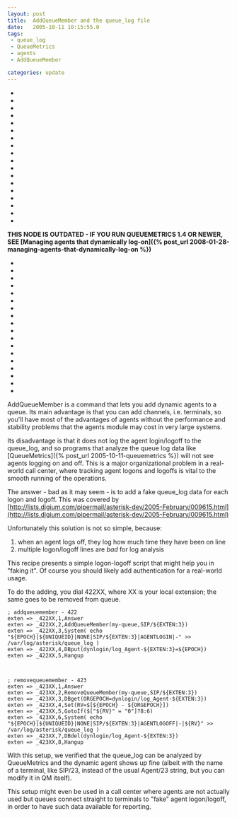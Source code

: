 ```yaml
---
layout: post
title:  AddQueueMember and the queue_log file
date:   2005-10-11 10:15:55.0
tags:
 - queue_log
 - QueueMetrics
 - agents
 - AddQueueMember

categories: update
---
```



* 
* 
* 
* 
* 
* 
* 
* 
* 
* 
* 
* 
* 
* 
* 
* 
*
*
**THIS NODE IS OUTDATED - IF YOU RUN QUEUEMETRICS 1.4 OR NEWER, SEE [Managing agents that dynamically log-on]({% post_url 2008-01-28-managing-agents-that-dynamically-log-on %})**


* 
* 
* 
* 
* 
* 
* 
* 
* 
* 
* 
* 
* 
* 
* 
* 
*
*



AddQueueMember is a command that lets you add dynamic agents to a queue. Its main advantage is that you can add channels, i.e. terminals, so you'll have most of the advantages of agents without the performance and stability problems that the agents module may cost in very large systems.

Its disadvantage is that it does not log the agent login/logoff to the queue_log, and so programs that analyze the queue log data like [QueueMetrics]({% post_url 2005-10-11-queuemetrics %}) will not see agents logging on and off. This is a major organizational problem in a real-world call center, where tracking agent logons and logoffs is vital to the smooth running of the operations.

The answer - bad as it may seem - is to add a fake queue_log data for each logon and logoff. This was covered by  
[http://lists.digium.com/pipermail/asterisk-dev/2005-February/009615.html](http://lists.digium.com/pipermail/asterisk-dev/2005-February/009615.html)

Unfortunately this solution is not so simple, because:
1. when an agent logs off, they log how much time they have been on line
2. multiple logon/logoff lines are *bad* for log analysis

This recipe presents a simple logon-logoff script that might help you in "faking it". Of course you should likely add authentication for a real-world usage. 

To do the adding, you dial 422XX, where XX is your local extension;  the same goes to be removed from queue.

    
    ; addqueuemember - 422
    exten => _422XX,1,Answer
    exten => _422XX,2,AddQueueMember(my-queue,SIP/${EXTEN:3})
    exten => _422XX,3,System( echo  
    "${EPOCH}|${UNIQUEID}|NONE|SIP/${EXTEN:3}|AGENTLOGIN|-" >> /var/log/asterisk/queue_log )
    exten => _422XX,4,DBput(dynlogin/log_Agent-${EXTEN:3}=${EPOCH})
    exten => _422XX,5,Hangup


    
    ; removequeuemember - 423
    exten => _423XX,1,Answer
    exten => _423XX,2,RemoveQueueMember(my-queue,SIP/${EXTEN:3})
    exten => _423XX,3,DBget(ORGEPOCH=dynlogin/log_Agent-${EXTEN:3})
    exten => _423XX,4,Set(RV=$[${EPOCH} - ${ORGEPOCH}])
    exten => _423XX,5,GotoIf($["${RV}" = "0"]?8:6)
    exten => _423XX,6,System( echo  "${EPOCH}|${UNIQUEID}|NONE|SIP/${EXTEN:3}|AGENTLOGOFF|-|${RV}" >> /var/log/asterisk/queue_log )
    exten => _423XX,7,DBdel(dynlogin/log_Agent-${EXTEN:3})
    exten => _423XX,8,Hangup


With this setup, we verified that the queue_log can be  analyzed by QueueMetrics and the dynamic agent shows up fine (albeit with the name of a terminal, like SIP/23, instead of the usual Agent/23 string, but you can modify it in QM itself).

This setup might even be used in a call center where agents are not  actually used but queues connect straight to terminals to "fake" agent  logon/logoff, in order to have such data available for reporting.

